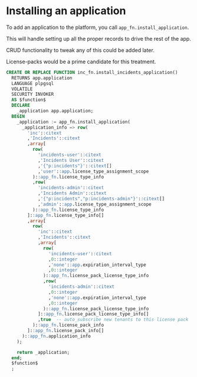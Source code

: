 # Installing an application
To add an application to the platform, you call ```app_fn.install_application```.

This will handle setting up all the proper records to drive the rest of the app.

CRUD functionality to tweak any of this could be added later.

License-packs would be a prime candidate for this treatment.
``` sql
CREATE OR REPLACE FUNCTION inc_fn.install_incidents_application()
  RETURNS app.application
  LANGUAGE plpgsql
  VOLATILE
  SECURITY INVOKER
  AS $function$
  DECLARE
    _application app.application;
  BEGIN
    _application := app_fn.install_application(
      _application_info => row(
        'inc'::citext
        ,'Incidents'::citext
        ,array[
          row(
            'incidents-user'::citext
            ,'Incidents User'::citext
            ,'{"p:incidents"}'::citext[]
            ,'user'::app.license_type_assignment_scope
          )::app_fn.license_type_info
          ,row(
            'incidents-admin'::citext
            ,'Incidents Admin'::citext
            ,'{"p:incidents","p:incidents-admin"}'::citext[]
            ,'admin'::app.license_type_assignment_scope
          )::app_fn.license_type_info
        ]::app_fn.license_type_info[]
        ,array[
          row(
            'inc'::citext
            ,'Incidents'::citext
            ,array[
              row(
                'incidents-user'::citext
                ,0::integer
                ,'none'::app.expiration_interval_type
                ,0::integer
              )::app_fn.license_pack_license_type_info
              ,row(
                'incidents-admin'::citext
                ,0::integer
                ,'none'::app.expiration_interval_type
                ,0::integer
              )::app_fn.license_pack_license_type_info
            ]::app_fn.license_pack_license_type_info[]
            ,true  -- auto_subscribe new tenants to this license pack
          )::app_fn.license_pack_info
        ]::app_fn.license_pack_info[]
      )::app_fn.application_info
    );

    return _application;
  end;
  $function$
  ;
```